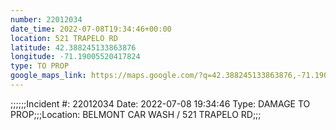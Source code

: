 ```yaml
---
number: 22012034
date_time: 2022-07-08T19:34:46+00:00
location: 521 TRAPELO RD
latitude: 42.388245133863876
longitude: -71.19005520417824
type: TO PROP
google_maps_link: https://maps.google.com/?q=42.388245133863876,-71.19005520417824
---
```


;;;;;;Incident #: 22012034   Date: 2022-07-08 19:34:46   Type: DAMAGE TO PROP;;;Location: BELMONT CAR WASH / 521 TRAPELO RD;;;
